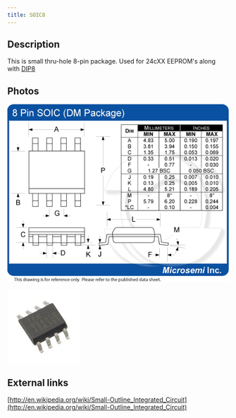 ```yaml
---
title: SOIC8
---
```


## Description

This is small thru-hole 8-pin package. Used for 24cXX EEPROM's along with [DIP8](dip8.md)

## Photos

![SOIC8 sketch](assets/images/soic8-sketch.png)

![SOIC8 photo](assets/images/soic8-photo.jpg)

## External links

[http://en.wikipedia.org/wiki/Small-Outline_Integrated_Circuit](http://en.wikipedia.org/wiki/Small-Outline_Integrated_Circuit)
